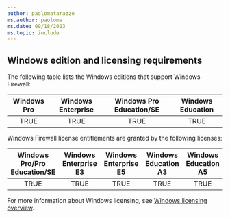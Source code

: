 ```yaml
---
author: paolomatarazzo
ms.author: paoloma
ms.date: 09/18/2023
ms.topic: include
---
```


## Windows edition and licensing requirements

The following table lists the Windows editions that support Windows Firewall:

|Windows Pro|Windows Enterprise|Windows Pro Education/SE|Windows Education|
|:---:|:---:|:---:|:---:|
|TRUE|TRUE|TRUE|TRUE|

Windows Firewall license entitlements are granted by the following licenses:

|Windows Pro/Pro Education/SE|Windows Enterprise E3|Windows Enterprise E5|Windows Education A3|Windows Education A5|
|:---:|:---:|:---:|:---:|:---:|
|TRUE|TRUE|TRUE|TRUE|TRUE|

For more information about Windows licensing, see [Windows licensing overview](/windows/whats-new/windows-licensing).
